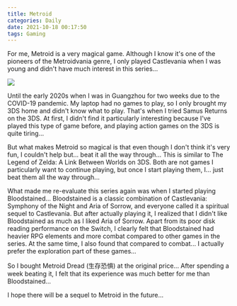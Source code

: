 ```yaml
---
title: Metroid
categories: Daily
date: 2021-10-18 00:17:50
tags: Gaming
---
```


For me, Metroid is a very magical game. Although I know it's one of the pioneers of the Metroidvania genre, I only played Castlevania when I was young and didn't have much interest in this series...

![](https://image.gcores.com/f3d38742-2986-468a-af44-5956200993f7.jpg?x-oss-process=image/resize,limit_1,m_lfit,w_1250/quality,q_90)
<!-- Summary part -->
<!-- more -->

Until the early 2020s when I was in Guangzhou for two weeks due to the COVID-19 pandemic. My laptop had no games to play, so I only brought my 3DS home and didn't know what to play. That's when I tried Samus Returns on the 3DS. At first, I didn't find it particularly interesting because I've played this type of game before, and playing action games on the 3DS is quite tiring...

But what makes Metroid so magical is that even though I don't think it's very fun, I couldn't help but... beat it all the way through... This is similar to The Legend of Zelda: A Link Between Worlds on 3DS. Both are not games I particularly want to continue playing, but once I start playing them, I... just beat them all the way through...

What made me re-evaluate this series again was when I started playing Bloodstained... Bloodstained is a classic combination of Castlevania: Symphony of the Night and Aria of Sorrow, and everyone called it a spiritual sequel to Castlevania. But after actually playing it, I realized that I didn't like Bloodstained as much as I liked Aria of Sorrow. Apart from its poor disk reading performance on the Switch, I clearly felt that Bloodstained had heavier RPG elements and more combat compared to other games in the series. At the same time, I also found that compared to combat... I actually prefer the exploration part of these games...

So I bought Metroid Dread (生存恐惧) at the original price... After spending a week beating it, I felt that its experience was much better for me than Bloodstained...

I hope there will be a sequel to Metroid in the future...
